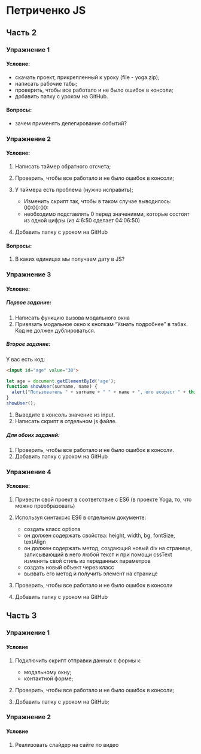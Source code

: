 # Петриченко JS 

## Часть 2

### Упражнение 1

#### Условие:

* скачать проект, прикрепленный к уроку (file - yoga.zip);
* написать рабочие табы;
* проверить, чтобы все работало и не было ошибок в консоли;
* добавить папку с уроком на GitHub.

#### Вопросы:

* зачем применять делегирование событий?


### Упражнение 2

#### Условие:

1. Написать таймер обратного отсчета;
2. Проверить, чтобы все работало и не было ошибок в консоли;
3. У таймера есть проблема (нужно исправить);

   * Изменить скрипт так, чтобы в таком случае выводилось: 00:00:00:
   * необходимо подставлять 0 перед значениями, которые состоят из одной цифры (из 4:6:50 сделает 04:06:50)

4. Добавить папку с уроком на GitHub

#### Вопросы:

1. В каких единицах мы получаем дату в JS?


### Упражнение 3

#### Условие:

##### Первое задание:

1. Написать функцию вызова модального окна 
2. Привязать модальное окно к кнопкам “Узнать подробнее” в табах. Код не должен дублироваться.

##### Второе задание:

У вас есть код:

```html
<input id="age" value="30">
```

```javascript
let age = document.getElementById('age');
function showUser(surname, name) {
  alert("Пользователь " + surname + " " + name + ", его возраст " + this.value);
}
showUser();
```

1. Выведите в консоль значение из input.
2. Написать скрипт в отдельном js файле.


##### Для обоих заданий:
1. Проверить, чтобы все работало и не было ошибок в консоли.
2. Добавить папку с уроком на GitHub


### Упражнение 4

#### Условие:

1. Привести свой проект в соответствие с ES6 (в проекте Yoga, то, что можно преобразовать)
2. Используя синтаксис ES6 в отдельном документе:

   * создать класс options
   * он должен содержать свойства: height, width, bg, fontSize, textAlign
   * он должен содержать метод, создающий новый div на странице, записывающий в него любой текст и при помощи cssText изменять свой стиль из переданных параметров
   * создать новый объект через класс
   * вызвать его метод и получить элемент на странице

3. Проверить, чтобы все работало и не было ошибок в консоли

4. Добавить папку с уроком на GitHub

## Часть 3

### Упражнение 1

#### Условие

1. Подключить скрипт отправки данных с формы к:
   * модальному окну;
   * контактной форме;

2. Проверить, чтобы все работало и не было ошибок в консоли;

3. Добавить папку с уроком на GitHub;

### Упражнение 2

#### Условие

1. Реализовать слайдер на сайте по видео
